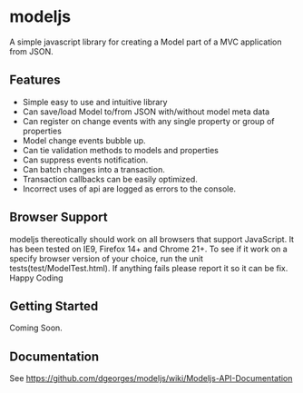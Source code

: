modeljs
=======

A simple javascript library for creating a Model part of a MVC application from JSON.

Features
--------------------
  - Simple easy to use and intuitive library
  - Can save/load Model to/from JSON with/without model meta data
  - Can register on change events with any single property or group of properties
  - Model change events bubble up.
  - Can tie validation methods to models and properties
  - Can suppress events notification.
  - Can batch changes into a transaction.
  - Transaction callbacks can be easily optimized.
  - Incorrect uses of api are logged as errors to the console.

Browser Support
---------------
modeljs thereotically should work on all browsers that support JavaScript.  It has been tested on IE9, Firefox 14+ and Chrome 21+. To see if it work on a specify browser version of your choice, run the unit tests(test/ModelTest.html). If anything fails please report it so it can be fix. Happy Coding

Getting Started
------------------
Coming Soon.

Documentation
------------------
See <https://github.com/dgeorges/modeljs/wiki/Modeljs-API-Documentation>